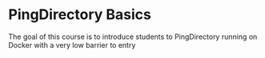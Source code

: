 # PingDirectory Basics
The goal of this course is to introduce students to PingDirectory running on Docker with a very low barrier to entry